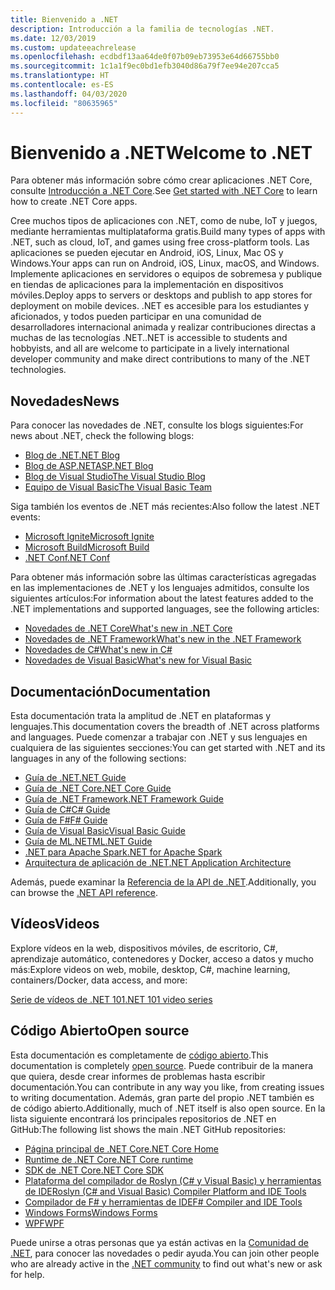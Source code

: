 ```yaml
---
title: Bienvenido a .NET
description: Introducción a la familia de tecnologías .NET.
ms.date: 12/03/2019
ms.custom: updateeachrelease
ms.openlocfilehash: ecdbdf13aa64de0f07b09eb73953e64d66755bb0
ms.sourcegitcommit: 1c1a1f9ec0bd1efb3040d86a79f7ee94e207cca5
ms.translationtype: HT
ms.contentlocale: es-ES
ms.lasthandoff: 04/03/2020
ms.locfileid: "80635965"
---
```

# <a name="welcome-to-net"></a><span data-ttu-id="6d4f0-103">Bienvenido a .NET</span><span class="sxs-lookup"><span data-stu-id="6d4f0-103">Welcome to .NET</span></span>

<span data-ttu-id="6d4f0-104">Para obtener más información sobre cómo crear aplicaciones .NET Core, consulte [Introducción a .NET Core](core/get-started.md).</span><span class="sxs-lookup"><span data-stu-id="6d4f0-104">See [Get started with .NET Core](core/get-started.md) to learn how to create .NET Core apps.</span></span>

<span data-ttu-id="6d4f0-105">Cree muchos tipos de aplicaciones con .NET, como de nube, IoT y juegos, mediante herramientas multiplataforma gratis.</span><span class="sxs-lookup"><span data-stu-id="6d4f0-105">Build many types of apps with .NET, such as cloud, IoT, and games using free cross-platform tools.</span></span> <span data-ttu-id="6d4f0-106">Las aplicaciones se pueden ejecutar en Android, iOS, Linux, Mac OS y Windows.</span><span class="sxs-lookup"><span data-stu-id="6d4f0-106">Your apps can run on Android, iOS, Linux, macOS, and Windows.</span></span> <span data-ttu-id="6d4f0-107">Implemente aplicaciones en servidores o equipos de sobremesa y publique en tiendas de aplicaciones para la implementación en dispositivos móviles.</span><span class="sxs-lookup"><span data-stu-id="6d4f0-107">Deploy apps to servers or desktops and publish to app stores for deployment on mobile devices.</span></span> <span data-ttu-id="6d4f0-108">.NET es accesible para los estudiantes y aficionados, y todos pueden participar en una comunidad de desarrolladores internacional animada y realizar contribuciones directas a muchas de las tecnologías .NET.</span><span class="sxs-lookup"><span data-stu-id="6d4f0-108">.NET is accessible to students and hobbyists, and all are welcome to participate in a lively international developer community and make direct contributions to many of the .NET technologies.</span></span>

## <a name="news"></a><span data-ttu-id="6d4f0-109">Novedades</span><span class="sxs-lookup"><span data-stu-id="6d4f0-109">News</span></span>

<span data-ttu-id="6d4f0-110">Para conocer las novedades de .NET, consulte los blogs siguientes:</span><span class="sxs-lookup"><span data-stu-id="6d4f0-110">For news about .NET, check the following blogs:</span></span>

- [<span data-ttu-id="6d4f0-111">Blog de .NET</span><span class="sxs-lookup"><span data-stu-id="6d4f0-111">.NET Blog</span></span>](https://devblogs.microsoft.com/dotnet/)
- [<span data-ttu-id="6d4f0-112">Blog de ASP.NET</span><span class="sxs-lookup"><span data-stu-id="6d4f0-112">ASP.NET Blog</span></span>](https://devblogs.microsoft.com/aspnet/)
- [<span data-ttu-id="6d4f0-113">Blog de Visual Studio</span><span class="sxs-lookup"><span data-stu-id="6d4f0-113">The Visual Studio Blog</span></span>](https://devblogs.microsoft.com/visualstudio/)
- [<span data-ttu-id="6d4f0-114">Equipo de Visual Basic</span><span class="sxs-lookup"><span data-stu-id="6d4f0-114">The Visual Basic Team</span></span>](https://devblogs.microsoft.com/vbteam/)

<span data-ttu-id="6d4f0-115">Siga también los eventos de .NET más recientes:</span><span class="sxs-lookup"><span data-stu-id="6d4f0-115">Also follow the latest .NET events:</span></span>

- [<span data-ttu-id="6d4f0-116">Microsoft Ignite</span><span class="sxs-lookup"><span data-stu-id="6d4f0-116">Microsoft Ignite</span></span>](https://www.microsoft.com/ignite)
- [<span data-ttu-id="6d4f0-117">Microsoft Build</span><span class="sxs-lookup"><span data-stu-id="6d4f0-117">Microsoft Build</span></span>](https://www.microsoft.com/build)
- [<span data-ttu-id="6d4f0-118">.NET Conf</span><span class="sxs-lookup"><span data-stu-id="6d4f0-118">.NET Conf</span></span>](https://www.dotnetconf.net/)

<span data-ttu-id="6d4f0-119">Para obtener más información sobre las últimas características agregadas en las implementaciones de .NET y los lenguajes admitidos, consulte los siguientes artículos:</span><span class="sxs-lookup"><span data-stu-id="6d4f0-119">For information about the latest features added to the .NET implementations and supported languages, see the following articles:</span></span>

- [<span data-ttu-id="6d4f0-120">Novedades de .NET Core</span><span class="sxs-lookup"><span data-stu-id="6d4f0-120">What's new in .NET Core</span></span>](core/whats-new/index.md)
- [<span data-ttu-id="6d4f0-121">Novedades de .NET Framework</span><span class="sxs-lookup"><span data-stu-id="6d4f0-121">What's new in the .NET Framework</span></span>](framework/whats-new/index.md)
- [<span data-ttu-id="6d4f0-122">Novedades de C#</span><span class="sxs-lookup"><span data-stu-id="6d4f0-122">What's new in C#</span></span>](csharp/whats-new/index.md)
- [<span data-ttu-id="6d4f0-123">Novedades de Visual Basic</span><span class="sxs-lookup"><span data-stu-id="6d4f0-123">What's new for Visual Basic</span></span>](visual-basic/getting-started/whats-new.md)

## <a name="documentation"></a><span data-ttu-id="6d4f0-124">Documentación</span><span class="sxs-lookup"><span data-stu-id="6d4f0-124">Documentation</span></span>

<span data-ttu-id="6d4f0-125">Esta documentación trata la amplitud de .NET en plataformas y lenguajes.</span><span class="sxs-lookup"><span data-stu-id="6d4f0-125">This documentation covers the breadth of .NET across platforms and languages.</span></span> <span data-ttu-id="6d4f0-126">Puede comenzar a trabajar con .NET y sus lenguajes en cualquiera de las siguientes secciones:</span><span class="sxs-lookup"><span data-stu-id="6d4f0-126">You can get started with .NET and its languages in any of the following sections:</span></span>

- [<span data-ttu-id="6d4f0-127">Guía de .NET</span><span class="sxs-lookup"><span data-stu-id="6d4f0-127">.NET Guide</span></span>](standard/index.yml)
- [<span data-ttu-id="6d4f0-128">Guía de .NET Core</span><span class="sxs-lookup"><span data-stu-id="6d4f0-128">.NET Core Guide</span></span>](core/index.yml)
- [<span data-ttu-id="6d4f0-129">Guía de .NET Framework</span><span class="sxs-lookup"><span data-stu-id="6d4f0-129">.NET Framework Guide</span></span>](framework/index.yml)
- [<span data-ttu-id="6d4f0-130">Guía de C#</span><span class="sxs-lookup"><span data-stu-id="6d4f0-130">C# Guide</span></span>](csharp/index.yml)
- [<span data-ttu-id="6d4f0-131">Guía de F#</span><span class="sxs-lookup"><span data-stu-id="6d4f0-131">F# Guide</span></span>](fsharp/index.yml)
- [<span data-ttu-id="6d4f0-132">Guía de Visual Basic</span><span class="sxs-lookup"><span data-stu-id="6d4f0-132">Visual Basic Guide</span></span>](visual-basic/index.yml)
- [<span data-ttu-id="6d4f0-133">Guía de ML.NET</span><span class="sxs-lookup"><span data-stu-id="6d4f0-133">ML.NET Guide</span></span>](machine-learning/index.yml)
- [<span data-ttu-id="6d4f0-134">.NET para Apache Spark</span><span class="sxs-lookup"><span data-stu-id="6d4f0-134">.NET for Apache Spark</span></span>](spark/index.yml)
- [<span data-ttu-id="6d4f0-135">Arquitectura de aplicación de .NET</span><span class="sxs-lookup"><span data-stu-id="6d4f0-135">.NET Application Architecture</span></span>](architecture/index.yml)

<span data-ttu-id="6d4f0-136">Además, puede examinar la [Referencia de la API de .NET](/dotnet/api).</span><span class="sxs-lookup"><span data-stu-id="6d4f0-136">Additionally, you can browse the [.NET API reference](/dotnet/api).</span></span>

## <a name="videos"></a><span data-ttu-id="6d4f0-137">Vídeos</span><span class="sxs-lookup"><span data-stu-id="6d4f0-137">Videos</span></span>

<span data-ttu-id="6d4f0-138">Explore vídeos en la web, dispositivos móviles, de escritorio, C#, aprendizaje automático, contenedores y Docker, acceso a datos y mucho más:</span><span class="sxs-lookup"><span data-stu-id="6d4f0-138">Explore videos on web, mobile, desktop, C#, machine learning, containers/Docker, data access, and more:</span></span>

[<span data-ttu-id="6d4f0-139">Serie de vídeos de .NET 101</span><span class="sxs-lookup"><span data-stu-id="6d4f0-139">.NET 101 video series</span></span>](https://dotnet.microsoft.com/learn/videos)

## <a name="open-source"></a><span data-ttu-id="6d4f0-140">Código Abierto</span><span class="sxs-lookup"><span data-stu-id="6d4f0-140">Open source</span></span>

<span data-ttu-id="6d4f0-141">Esta documentación es completamente de [código abierto](https://github.com/dotnet/docs).</span><span class="sxs-lookup"><span data-stu-id="6d4f0-141">This documentation is completely [open source](https://github.com/dotnet/docs).</span></span> <span data-ttu-id="6d4f0-142">Puede contribuir de la manera que quiera, desde crear informes de problemas hasta escribir documentación.</span><span class="sxs-lookup"><span data-stu-id="6d4f0-142">You can contribute in any way you like, from creating issues to writing documentation.</span></span> <span data-ttu-id="6d4f0-143">Además, gran parte del propio .NET también es de código abierto.</span><span class="sxs-lookup"><span data-stu-id="6d4f0-143">Additionally, much of .NET itself is also open source.</span></span> <span data-ttu-id="6d4f0-144">En la lista siguiente encontrará los principales repositorios de .NET en GitHub:</span><span class="sxs-lookup"><span data-stu-id="6d4f0-144">The following list shows the main .NET GitHub repositories:</span></span>

- [<span data-ttu-id="6d4f0-145">Página principal de .NET Core</span><span class="sxs-lookup"><span data-stu-id="6d4f0-145">.NET Core Home</span></span>](https://github.com/dotnet/core)
- [<span data-ttu-id="6d4f0-146">Runtime de .NET Core</span><span class="sxs-lookup"><span data-stu-id="6d4f0-146">.NET Core runtime</span></span>](https://github.com/dotnet/runtime)
- [<span data-ttu-id="6d4f0-147">SDK de .NET Core</span><span class="sxs-lookup"><span data-stu-id="6d4f0-147">.NET Core SDK</span></span>](https://github.com/dotnet/sdk)
- [<span data-ttu-id="6d4f0-148">Plataforma del compilador de Roslyn (C# y Visual Basic) y herramientas de IDE</span><span class="sxs-lookup"><span data-stu-id="6d4f0-148">Roslyn (C# and Visual Basic) Compiler Platform and IDE Tools</span></span>](https://github.com/dotnet/roslyn)
- [<span data-ttu-id="6d4f0-149">Compilador de F# y herramientas de IDE</span><span class="sxs-lookup"><span data-stu-id="6d4f0-149">F# Compiler and IDE Tools</span></span>](https://github.com/dotnet/fsharp)
- [<span data-ttu-id="6d4f0-150">Windows Forms</span><span class="sxs-lookup"><span data-stu-id="6d4f0-150">Windows Forms</span></span>](https://github.com/dotnet/winforms)
- [<span data-ttu-id="6d4f0-151">WPF</span><span class="sxs-lookup"><span data-stu-id="6d4f0-151">WPF</span></span>](https://github.com/dotnet/wpf)

<span data-ttu-id="6d4f0-152">Puede unirse a otras personas que ya están activas en la [Comunidad de .NET](https://dotnet.microsoft.com/platform/community), para conocer las novedades o pedir ayuda.</span><span class="sxs-lookup"><span data-stu-id="6d4f0-152">You can join other people who are already active in the [.NET community](https://dotnet.microsoft.com/platform/community) to find out what's new or ask for help.</span></span>
